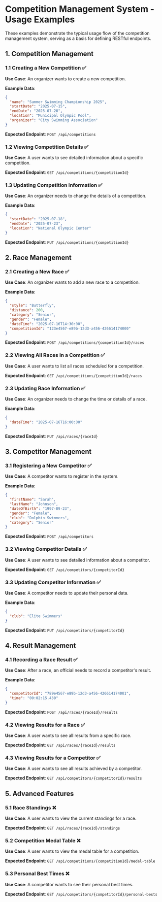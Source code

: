 # Competition Management System - Usage Examples

These examples demonstrate the typical usage flow of the competition management system, serving as a basis for defining RESTful endpoints.

## 1. Competition Management

### 1.1 Creating a New Competition ✅

**Use Case**: An organizer wants to create a new competition.

**Example Data**:

```json
{
  "name": "Summer Swimming Championship 2025",
  "startDate": "2025-07-15",
  "endDate": "2025-07-20",
  "location": "Municipal Olympic Pool",
  "organizer": "City Swimming Association"
}
```

**Expected Endpoint**: `POST /api/competitions`

### 1.2 Viewing Competition Details ✅

**Use Case**: A user wants to see detailed information about a specific competition.

**Expected Endpoint**: `GET /api/competitions/{competitionId}`

### 1.3 Updating Competition Information ✅

**Use Case**: An organizer needs to change the details of a competition.

**Example Data**:

```json
{
  "startDate": "2025-07-18",
  "endDate": "2025-07-23",
  "location": "National Olympic Center"
}
```

**Expected Endpoint**: `PUT /api/competitions/{competitionId}`

## 2. Race Management

### 2.1 Creating a New Race ✅

**Use Case**: An organizer wants to add a new race to a competition.

**Example Data**:

```json
{
  "style": "Butterfly",
  "distance": 200,
  "category": "Senior",
  "gender": "Female",
  "dateTime": "2025-07-16T14:30:00",
  "competitionId": "123e4567-e89b-12d3-a456-426614174000"
}
```

**Expected Endpoint**: `POST /api/competitions/{competitionId}/races`

### 2.2 Viewing All Races in a Competition ✅

**Use Case**: A user wants to list all races scheduled for a competition.

**Expected Endpoint**: `GET /api/competitions/{competitionId}/races`

### 2.3 Updating Race Information ✅

**Use Case**: An organizer needs to change the time or details of a race.

**Example Data**:

```json
{
  "dateTime": "2025-07-16T16:00:00"
}
```

**Expected Endpoint**: `PUT /api/races/{raceId}`

## 3. Competitor Management

### 3.1 Registering a New Competitor ✅

**Use Case**: A competitor wants to register in the system.

**Example Data**:

```json
{
  "firstName": "Sarah",
  "lastName": "Johnson",
  "dateOfBirth": "1997-09-23",
  "gender": "Female",
  "club": "Dolphin Swimmers",
  "category": "Senior"
}
```

**Expected Endpoint**: `POST /api/competitors`

### 3.2 Viewing Competitor Details ✅

**Use Case**: A user wants to see detailed information about a competitor.

**Expected Endpoint**: `GET /api/competitors/{competitorId}`

### 3.3 Updating Competitor Information ✅

**Use Case**: A competitor needs to update their personal data.

**Example Data**:

```json
{
  "club": "Elite Swimmers"
}
```

**Expected Endpoint**: `PUT /api/competitors/{competitorId}`

## 4. Result Management

### 4.1 Recording a Race Result ✅

**Use Case**: After a race, an official needs to record a competitor's result.

**Example Data**:

```json
{
  "competitorId": "789e4567-e89b-12d3-a456-426614174001",
  "time": "00:02:15.430"
}
```

**Expected Endpoint**: `POST /api/races/{raceId}/results`

### 4.2 Viewing Results for a Race ✅

**Use Case**: A user wants to see all results from a specific race.

**Expected Endpoint**: `GET /api/races/{raceId}/results`

### 4.3 Viewing Results for a Competitor ✅

**Use Case**: A user wants to see all results achieved by a competitor.

**Expected Endpoint**: `GET /api/competitors/{competitorId}/results`

## 5. Advanced Features

### 5.1 Race Standings ❌

**Use Case**: A user wants to view the current standings for a race.

**Expected Endpoint**: `GET /api/races/{raceId}/standings`

### 5.2 Competition Medal Table ❌

**Use Case**: A user wants to view the medal table for a competition.

**Expected Endpoint**: `GET /api/competitions/{competitionId}/medal-table`

### 5.3 Personal Best Times ❌

**Use Case**: A competitor wants to see their personal best times.

**Expected Endpoint**: `GET /api/competitors/{competitorId}/personal-bests`
